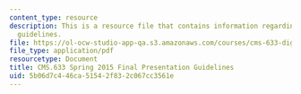 ```yaml
---
content_type: resource
description: This is a resource file that contains information regarding final presentation
  guidelines.
file: https://ol-ocw-studio-app-qa.s3.amazonaws.com/courses/cms-633-digital-humanities-spring-2015/5b06d7c446ca51542f832c067cc3561e_MITCMS_633S15_FinalPres.pdf
file_type: application/pdf
resourcetype: Document
title: CMS.633 Spring 2015 Final Presentation Guidelines
uid: 5b06d7c4-46ca-5154-2f83-2c067cc3561e
---
```

